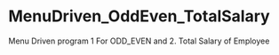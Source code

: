 # MenuDriven_OddEven_TotalSalary
Menu Driven program 1 For ODD_EVEN and 2. Total Salary of Employee

